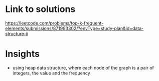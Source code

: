 # Link to solutions
https://leetcode.com/problems/top-k-frequent-elements/submissions/871993302/?envType=study-plan&id=data-structure-ii

# Insights
* using heap data structure, where each node of the graph is a pair of integers, the value and the frequency